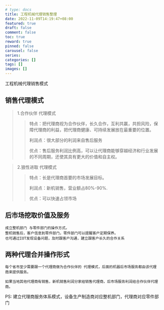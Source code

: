 ```yaml
---
# type: docs 
title: 工程机械代理销售整理
date: 2022-11-09T14:19:47+08:00
featured: true
draft: false
comment: false
toc: true
reward: true
pinned: false
carousel: false
series:
categories: []
tags: []
images: []
---
```


工程机械代理销售模式

<!--more-->
## 销售代理模式  ##

> 1.合作伙伴 代理模式
>> 特点：把代理商视为合作伙伴，长久合作，互利共赢，共担风险，保障代理商的利益，把代理商健康、可持续发展放在最重要的位置。
>>
>> 利润点：很大部分的利润来自售后服务
>>
>> 优点：售后服务利润比例高，可以让代理商能够穿越经济和行业发展的不同周期，还使其具有更大的价值和自主权。

> 2.狼性进取 代理模式
>> 特点：长是代理商首要的市场发展目标。
>>
>> 利润点：新机销售，营业额占80%-90%.
>>
>> 优点：可以快速占领市场

## 后市场挖取价值及服务 ##

    成立整机部门 与零件部门的操作方式。
    整机销售后，客户信息到零件部门，零件部门可以提醒客户定期保养。
    也可通过IOT发现设备问题，及时跟客户沟通，建立跟客户长久的合作关系

## 两种代理合并操作形式 ##
    每个省市至少需要跟一个代理商做为合作伙伴的 代理模式，后面的机器后市场服务都由该代理商来提供服务。

    如果当地其他代理商有销售，新机销售利润分家给销售代理商，后市场服务利润给合作伙伴代理商。

PS: 建立代理商服务体系模式，设备生产制造商对应整机部门，代理商对应零件部门